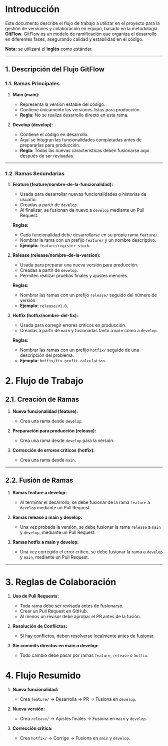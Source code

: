 # Introducción
Este documento describe el flujo de trabajo a utilizar en el proyecto para la gestión de versiones y colaboración en equipo, basado en la metodología **GitFlow**. GitFlow es un modelo de ramificación que organiza el desarrollo en diferentes fases, asegurando calidad y estabilidad en el código.

**Nota:** se utilizará el **inglés** como estándar.

---

## 1. Descripción del Flujo GitFlow

### 1.1. Ramas Principales

1. **Main (main):**
   - Representa la versión estable del código.
   - Contiene únicamente las versiones listas para producción.
   - **Regla:** No se realiza desarrollo directo en esta rama.

2. **Develop (develop):**
   - Contiene el código en desarrollo.
   - Aquí se integran las funcionalidades completadas antes de prepararlas para producción.
   - **Regla:** Todas las nuevas características deben fusionarse aquí después de ser revisadas.

---

### 1.2. Ramas Secundarias

1. **Feature (feature/nombre-de-la-funcionalidad):**
   - Usada para desarrollar nuevas funcionalidades o historias de usuario.
   - Creadas a partir de `develop`.
   - Al finalizar, se fusionan de nuevo a `develop` mediante un Pull Request.

   **Reglas:**
   - Cada funcionalidad debe desarrollarse en su propia rama `feature/`.
   - Nombrar la rama con un prefijo `feature/` y un nombre descriptivo.
   - **Ejemplo:** `feature/register-stock`.

2. **Release (release/nombre-de-la-version):**
   - Usada para preparar una nueva versión para producción.
   - Creadas a partir de `develop`.
   - Permiten realizar pruebas finales y ajustes menores.

   **Reglas:**
   - Nombrar las ramas con un prefijo `release/` seguido del número de versión.
   - **Ejemplo:** `release/v1.0`.

3. **Hotfix (hotfix/nombre-del-fix):**
   - Usada para corregir errores críticos en producción.
   - Creadas a partir de `main` y fusionadas tanto a `main` como a `develop`.

   **Reglas:**
   - Nombrar las ramas con un prefijo `hotfix/` seguido de una descripción del problema.
   - **Ejemplo:** `hotfix/fix-profit-calculation`.

# 2. Flujo de Trabajo

## 2.1. Creación de Ramas

1. **Nueva funcionalidad (feature):**
   - Crea una rama desde `develop`.

2. **Preparación para producción (release):**
   - Crea una rama desde `develop` para la versión.

3. **Corrección de errores críticos (hotfix):**
   - Crea una rama desde `main`.


---

## 2.2. Fusión de Ramas

1. **Ramas feature a develop:**
   - Al terminar el desarrollo, se debe fusionar de la rama `feature` a `develop` mediante un Pull Request.

2. **Ramas release a main y develop:**
   - Una vez probada la versión, se debe fusionar la rama `release` a `main` y `develop`, mediante un Pull Request.

3. **Ramas hotfix a main y develop:**
   - Una vez corregido el error crítico, se debe fusionar la rama a `develop` y `main`, mediante un Pull Request.

---

# 3. Reglas de Colaboración

1. **Uso de Pull Requests:**
   - Toda rama debe ser revisada antes de fusionarse.
   - Crear un Pull Request en GitHub.
   - Al menos un revisor debe aprobar el PR antes de la fusión.

2. **Resolución de Conflictos:**
   - Si hay conflictos, deben resolverse localmente antes de fusionar.

3. **Sin commits directos en main o develop:**
   - Todo cambio debe pasar por ramas `feature`, `release` o `hotfix`.

# 4. Flujo Resumido

1. **Nueva funcionalidad:**
   - Crea `feature/` → Desarrolla → PR → Fusiona en `develop`.

2. **Nueva versión:**
   - Crea `release/` → Ajustes finales → Fusiona en `main` y `develop`.

3. **Corrección crítica:**
   - Crea `hotfix/` → Corrige → Fusiona en `main` y `develop`.
